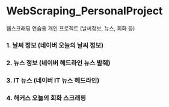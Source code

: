 # WebScraping_PersonalProject
웹스크래핑 연습용 개인 프로젝트 (날씨정보, 뉴스, 회화 등)

### 1. 날씨 정보 (네이버 오늘의 날씨 정보)

### 2. 뉴스 정보 (네이버 헤드라인 뉴스 발췌)

### 3. IT 뉴스 (네이버 IT 뉴스 헤드라인)

### 4. 해커스 오늘의 회화 스크래핑
